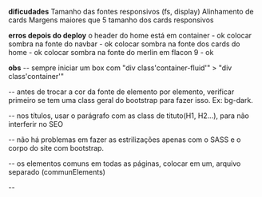 **dificudades**
Tamanho das fontes responsivos (fs, display)
Alinhamento de cards
Margens maiores que 5
tamanho dos cards responsivos


**erros depois do deploy**
o header do home está em container - ok
colocar sombra na fonte do navbar - ok
colocar sombra na fonte dos cards do home - ok
colocar sombra na fonte do merlin em flacon 9 - ok


**obs**
-- sempre iniciar um box com "div class'container-fluid'" > "div class'container'"

-- antes de trocar a cor da fonte de elemento por elemento, verificar primeiro se tem uma class geral do bootstrap para fazer isso. Ex: bg-dark.

-- nos títulos, usar o parágrafo com as class de tituto(H1, H2...), para não interferir no SEO

-- não há problemas em fazer as estrilizações apenas com o SASS e o corpo do site com bootstrap.

-- os elementos comuns em todas as páginas, colocar em um, arquivo separado (communElements)

--